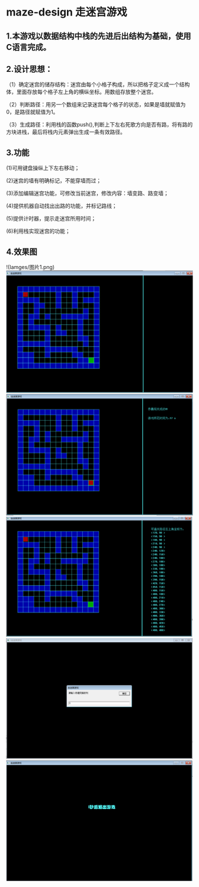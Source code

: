 maze-design 走迷宫游戏
=======================
1.本游戏以数据结构中栈的先进后出结构为基础，使用C语言完成。
------------------------------------------------------
2.设计思想：
----------
（1）确定迷宫的储存结构：迷宫由每个小格子构成，所以把格子定义成一个结构体，里面存放每个格子左上角的横纵坐标。用数组存放整个迷宫。

（2）判断路径：用另一个数组来记录迷宫每个格子的状态，如果是墙就赋值为0，是路径就赋值为1。

（3）生成路径：利用栈的函数push(),判断上下左右死歌方向是否有路，将有路的方块进栈，最后将栈内元素弹出生成一条有效路径。

3.功能
------
(1)可用键盘操纵上下左右移动；

(2)迷宫的墙有明确标记，不能穿墙而过；

(3)添加编辑迷宫功能，可修改当前迷宫，修改内容：墙变路、路变墙；

(4)提供机器自动找出出路的功能，并标记路线；

(5)提供计时器，提示走迷宫所用时间；

(6)利用栈实现迷宫的功能；

4.效果图
--------
!(Iamges/图片1.png)
![Homepage](Iamges/图片5.png)
![Homepage](Iamges/图片2.png)
![Homepage](Iamges/图片6.png)
![Homepage](Iamges/图片4.png)
![Homepage](Iamges/图片3.png)


